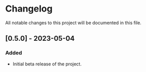 # Changelog
All notable changes to this project will be documented in this file.

## [0.5.0] - 2023-05-04
### Added
* Initial beta release of the project.